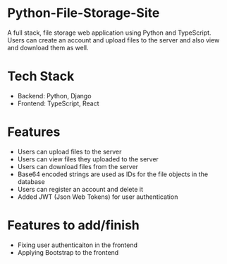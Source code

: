 # Python-File-Storage-Site
A full stack, file storage web application using Python and TypeScript. Users can create an account and upload files to the server and also view and download them as well.

# Tech Stack
* Backend: Python, Django
* Frontend: TypeScript, React

# Features
* Users can upload files to the server
* Users can view files they uploaded to the server
* Users can download files from the server
* Base64 encoded strings are used as IDs for the file objects in the database
* Users can register an account and delete it
* Added JWT (Json Web Tokens) for user authentication

# Features to add/finish
* Fixing user authenticaiton in the frontend
* Applying Bootstrap to the frontend